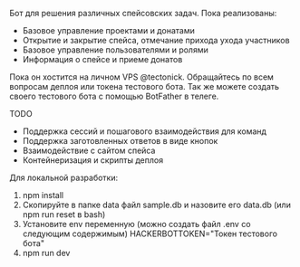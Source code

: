 Бот для решения различных спейсовских задач. Пока реализованы:
- Базовое управление проектами и донатами
- Открытие и закрытие спейса, отмечание прихода ухода участников
- Базовое управление пользователями и ролями
- Информация о спейсе и приеме донатов

Пока он хостится на личном VPS @tectonick. Обращайтесь по всем вопросам деплоя или токена тестового бота. 
Так же можете создать своего тестового бота с помощью BotFather в телеге.

TODO
- Поддержка сессий и пошагового взаимодействия для команд
- Поддержка заготовленных ответов в виде кнопок
- Взаимодействие с сайтом спейса
- Контейнеризация и скрипты деплоя

Для локальной разработки:
1. npm install
2. Скопируйте в папке data файл sample.db и назовите его data.db (или npm run reset в bash)
3. Установите env переменную (можно создать файл .env со следующим содержимым)
        HACKERBOTTOKEN="Токен тестового бота"
4. npm run dev
